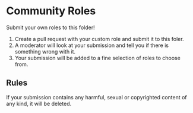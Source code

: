 # Community Roles
Submit your own roles to this folder!

1. Create a pull request with your custom role and submit it to this foler.
2. A moderator will look at your submission and tell you if there is something wrong with it.
3. Your submission will be added to a fine selection of roles to choose from.

## Rules
If your submission contains any harmful, sexual or copyrighted content of any kind, it will be deleted.
